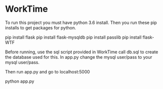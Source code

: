 # WorkTime

To run this project you must have python 3.6 install.
Then you run these pip installs to get packages for python.

pip install flask
pip install flask-mysqldb
pip install passlib
pip install flask-WTF

Before running, use the sql script provided in WorkTime call db.sql to create the database used for this.
In app.py change the mysql user/pass to your mysql user/pass.

Then run app.py and go to localhost:5000

python app.py
